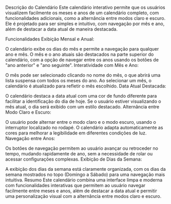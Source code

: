 Descrição do Calendário
Este calendário interativo permite que os usuários visualizem facilmente os meses e anos de um calendário completo, com funcionalidades adicionais, como a alternância entre modos claro e escuro. Ele é projetado para ser simples e intuitivo, com navegação por mês e ano, além de destacar a data atual de maneira destacada.

Funcionalidades
Exibição Mensal e Anual:

O calendário exibe os dias do mês e permite a navegação para qualquer ano e mês.
O mês e o ano atuais são destacados na parte superior do calendário, com a opção de navegar entre os anos usando os botões de "ano anterior" e "ano seguinte".
Interatividade com Mês e Ano:

O mês pode ser selecionado clicando no nome do mês, o que abrirá uma lista suspensa com todos os meses do ano.
Ao selecionar um mês, o calendário é atualizado para refletir o mês escolhido.
Data Atual Destacada:

O calendário destaca a data atual com uma cor de fundo diferente para facilitar a identificação do dia de hoje. Se o usuário estiver visualizando o mês atual, o dia será exibido com um estilo destacado.
Alternância entre Modo Claro e Escuro:

O usuário pode alternar entre o modo claro e o modo escuro, usando o interruptor localizado no rodapé. O calendário adapta automaticamente as cores para melhorar a legibilidade em diferentes condições de luz.
Navegação entre Anos:

Os botões de navegação permitem ao usuário avançar ou retroceder no tempo, mudando rapidamente de ano, sem a necessidade de rolar ou acessar configurações complexas.
Exibição de Dias da Semana:

A exibição dos dias da semana está claramente organizada, com os dias da semana mostrados no topo (Domingo a Sábado) para uma navegação mais intuitiva.
Resumo
Este calendário combina uma interface limpa e moderna com funcionalidades interativas que permitem ao usuário navegar facilmente entre meses e anos, além de destacar a data atual e permitir uma personalização visual com a alternância entre modos claro e escuro.
